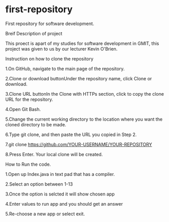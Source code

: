 # first-repository
First repository for software development.

Breif Description of project

This proect is apart of my studies for software development in GMIT,
this project was given to us by our lecturer Kevin O'Brien.

Instruction on how to clone the repository 


1.On GitHub, navigate to the main page of the repository.

2.Clone or download buttonUnder the repository name, click Clone or download.

3.Clone URL buttonIn the Clone with HTTPs section, click  to copy the clone URL for the repository.

4.Open Git Bash.

5.Change the current working directory to the location where you want the cloned directory to be made.

6.Type git clone, and then paste the URL you copied in Step 2.

7.git clone https://github.com/YOUR-USERNAME/YOUR-REPOSITORY

8.Press Enter. Your local clone will be created.

How to Run the code.


1.Open up Index.java in text pad that has a compiler.

2.Select an option between 1-13

3.Once the option is selcted it will show chosen app 

4.Enter values to run app and you should get an answer 

5.Re-choose a new app or select exit.
